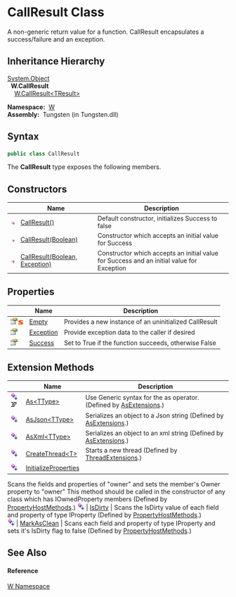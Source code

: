 CallResult Class
================
  A non-generic return value for a function. CallResult encapsulates a success/failure and an exception.


Inheritance Hierarchy
---------------------
[System.Object][1]  
  **W.CallResult**  
    [W.CallResult&lt;TResult>][2]  

  **Namespace:**  [W][3]  
  **Assembly:**  Tungsten (in Tungsten.dll)

Syntax
------

```csharp
public class CallResult
```

The **CallResult** type exposes the following members.


Constructors
------------

                 | Name                                | Description                                                                               
---------------- | ----------------------------------- | ----------------------------------------------------------------------------------------- 
![Public method] | [CallResult()][4]                   | Default constructor, initializes Success to false                                         
![Public method] | [CallResult(Boolean)][5]            | Constructor which accepts an initial value for Success                                    
![Public method] | [CallResult(Boolean, Exception)][6] | Constructor which accepts an initial value for Success and an initial value for Exception 


Properties
----------

                                   | Name           | Description                                            
---------------------------------- | -------------- | ------------------------------------------------------ 
![Public property]![Static member] | [Empty][7]     | Provides a new instance of an uninitialized CallResult 
![Public property]                 | [Exception][8] | Provide exception data to the caller if desired        
![Public property]                 | [Success][9]   | Set to True if the function succeeds, otherwise False  


Extension Methods
-----------------

                                          | Name                       | Description                                                                                                                                                                                                                      
----------------------------------------- | -------------------------- | -------------------------------------------------------------------------------------------------------------------------------------------------------------------------------------------------------------------------------- 
![Public Extension Method]![Code example] | [As&lt;TType>][10]         | Use Generic syntax for the as operator. (Defined by [AsExtensions][11].)                                                                                                                                                         
![Public Extension Method]                | [AsJson&lt;TType>][12]     | Serializes an object to a Json string (Defined by [AsExtensions][11].)                                                                                                                                                           
![Public Extension Method]                | [AsXml&lt;TType>][13]      | Serializes an object to an xml string (Defined by [AsExtensions][11].)                                                                                                                                                           
![Public Extension Method]                | [CreateThread&lt;T>][14]   | Starts a new thread (Defined by [ThreadExtensions][15].)                                                                                                                                                                         
![Public Extension Method]                | [InitializeProperties][16] | 
Scans the fields and properties of "owner" and sets the member's Owner property to "owner" This method should be called in the constructor of any class which has IOwnedProperty members
 (Defined by [PropertyHostMethods][17].) 
![Public Extension Method]                | [IsDirty][18]              | 
Scans the IsDirty value of each field and property of type IProperty
 (Defined by [PropertyHostMethods][17].)                                                                                                                 
![Public Extension Method]                | [MarkAsClean][19]          | 
Scans each field and property of type IProperty and sets it's IsDirty flag to false
 (Defined by [PropertyHostMethods][17].)                                                                                                  


See Also
--------

#### Reference
[W Namespace][3]  

[1]: http://msdn.microsoft.com/en-us/library/e5kfa45b
[2]: ../CallResult_1/README.md
[3]: ../README.md
[4]: _ctor.md
[5]: _ctor_1.md
[6]: _ctor_2.md
[7]: Empty.md
[8]: Exception.md
[9]: Success.md
[10]: ../AsExtensions/As__1.md
[11]: ../AsExtensions/README.md
[12]: ../AsExtensions/AsJson__1.md
[13]: ../AsExtensions/AsXml__1.md
[14]: ../../W.Threading/ThreadExtensions/CreateThread__1.md
[15]: ../../W.Threading/ThreadExtensions/README.md
[16]: ../PropertyHostMethods/InitializeProperties.md
[17]: ../PropertyHostMethods/README.md
[18]: ../PropertyHostMethods/IsDirty.md
[19]: ../PropertyHostMethods/MarkAsClean.md
[20]: ../../_icons/Help.png
[Public method]: ../../_icons/pubmethod.gif "Public method"
[Public property]: ../../_icons/pubproperty.gif "Public property"
[Static member]: ../../_icons/static.gif "Static member"
[Public Extension Method]: ../../_icons/pubextension.gif "Public Extension Method"
[Code example]: ../../_icons/CodeExample.png "Code example"